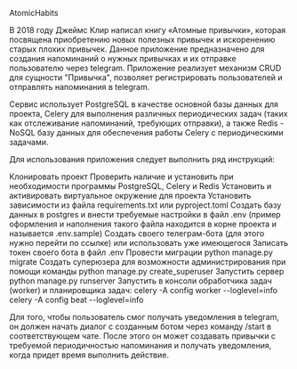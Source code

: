 AtomicHabits

В 2018 году Джеймс Клир написал книгу «Атомные привычки», которая посвящена приобретению новых полезных привычек и искоренению старых плохих привычек. Данное приложение предназначено для создания напоминаний о нужных привычках и их отправке пользователю через telegram. Приложение реализует механизм CRUD для сущности "Привычка", позволяет регистрировать пользователей и отправлять напоминания в telegram.

Сервис использует PostgreSQL в качестве основной базы данных для проекта, Celery для выполнения различных периодических задач (таких как отслеживание напоминаний, требующих отправки), а также Redis - NoSQL базу данных для обеспечения работы Celery с периодическими задачами.

Для использования приложения следует выполнить ряд инструкций:

Клонировать проект
Проверить наличие и установить при необходимости программы PostgreSQL, Celery и Redis
Установить и активировать виртуальное окружение для проекта
Установить зависимости из файла requirements.txt или pyproject.toml
Создать базу данных в postgres и внести требуемые настройки в файл .env (пример оформления и наполнения такого файла находится в корне проекта и называется .env.sample)
Создать своего телеграм-бота (для этого нужно перейти по ссылке) или использовать уже имеющегося
Записать токен своего бота в файл .env
Провести миграции python manage.py migrate
Создать суперюзера для возможности администрирования при помощи команды python manage.py create_superuser
Запустить сервер python manage.py runserver
Запустить в консоли обработчика задач (worker) и планировщика задач:
    celery -A config worker --loglevel=info
    celery -A config beat --loglevel=info

Для того, чтобы пользователь смог получать уведомления в telegram, он должен начать диалог с созданным ботом через команду /start в соответствующем чате. После этого он может создавать привычки с требуемой периодичностью напоминания и получать уведомления, когда придет время выполнить действие.
